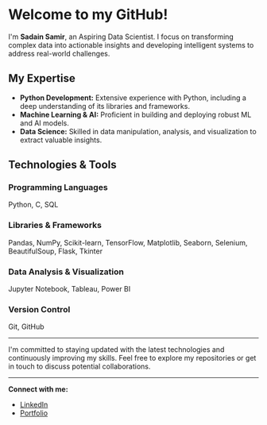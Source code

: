 # Welcome to my GitHub!

I'm **Sadain Samir**, an Aspiring Data Scientist. I focus on transforming complex data into actionable insights and developing intelligent systems to address real-world challenges.

## My Expertise
- **Python Development:** Extensive experience with Python, including a deep understanding of its libraries and frameworks.
- **Machine Learning & AI:** Proficient in building and deploying robust ML and AI models.
- **Data Science:** Skilled in data manipulation, analysis, and visualization to extract valuable insights.

## Technologies & Tools
### Programming Languages
Python, C, SQL

### Libraries & Frameworks
Pandas, NumPy, Scikit-learn, TensorFlow, Matplotlib, Seaborn, Selenium, BeautifulSoup, Flask, Tkinter

### Data Analysis & Visualization
Jupyter Notebook, Tableau, Power BI

### Version Control
Git, GitHub

---

I'm committed to staying updated with the latest technologies and continuously improving my skills. Feel free to explore my repositories or get in touch to discuss potential collaborations.

---

**Connect with me:**

- [LinkedIn](https://www.linkedin.com/in/sadainsamir/)
- [Portfolio](https://sadainsamir.framer.ai/)
